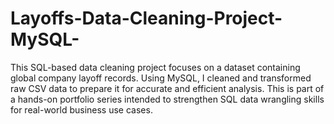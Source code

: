 # Layoffs-Data-Cleaning-Project-MySQL-
This SQL-based data cleaning project focuses on a dataset containing global company layoff records. Using MySQL, I cleaned and transformed raw CSV data to prepare it for accurate and efficient analysis. This is part of a hands-on portfolio series intended to strengthen SQL data wrangling skills for real-world business use cases.
